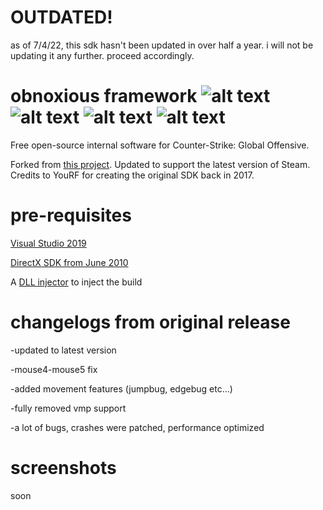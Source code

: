 # OUTDATED!

as of 7/4/22, this sdk hasn't been updated in over half a year. i will not be updating it any further. proceed accordingly.


# obnoxious framework ![alt text](https://i.imgur.com/ZXcfFYJ.png) ![alt text](https://i.imgur.com/RHlmKYL.png) ![alt text](https://i.imgur.com/1OKJ96Z.png) ![alt text](https://i.imgur.com/RPz95ve.png)
Free open-source internal software for Counter-Strike: Global Offensive.

Forked from [this project](https://github.com/Spangonagornomb/Csgo-cheat). Updated to support the latest version of Steam. Credits to YouRF for creating the original SDK back in 2017.

# pre-requisites

[Visual Studio 2019](https://visualstudio.microsoft.com/en/vs/)

[DirectX SDK from June 2010](https://www.microsoft.com/en-us/download/details.aspx?id=6812)

A [DLL injector](https://en.wikipedia.org/wiki/DLL_injection) to inject the build

# changelogs from original release

-updated to latest version

-mouse4-mouse5 fix

-added movement features (jumpbug, edgebug etc...)

-fully removed vmp support

-a lot of bugs, crashes were patched, performance optimized

# screenshots

soon
